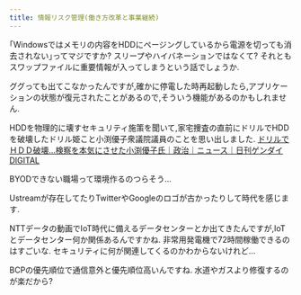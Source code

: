 ```yaml
---
title: 情報リスク管理(働き方改革と事業継続)
---
```


｢Windowsではメモリの内容をHDDにページングしているから電源を切っても消去されない｣ってマジですか?
スリープやハイバネーションではなくて?
それともスワップファイルに重要情報が入ってしまうという話でしょうか.

ググっても出てこなかったんですが,確かに停電した時再起動したら,アプリケーションの状態が復元されたことがあるので,そういう機能があるのかもしれません.

HDDを物理的に壊すセキュリティ施策を聞いて,家宅捜査の直前にドリルでHDDを破壊したドリル姫こと小渕優子衆議院議員のことを思い出しました.
[ドリルでＨＤＤ破壊…検察を本気にさせた小渕優子氏｜政治｜ニュース｜日刊ゲンダイDIGITAL](https://www.nikkan-gendai.com/articles/view/news/155941)

BYODできない職場って環境作るのつらそう…

Ustreamが存在してたりTwitterやGoogleのロゴが古かったりして時代を感じます.

NTTデータの動画でIoT時代に備えるデータセンターとか出てきたんですが,IoTとデータセンター何か関係あるんですかね.
非常用発電機で72時間稼働できるのはすごいな.
セキュリティに何が関連してくるのかわからないけれど…

BCPの優先順位で通信意外と優先順位高いんですね.
水道やガスより修復するのが楽だから?

